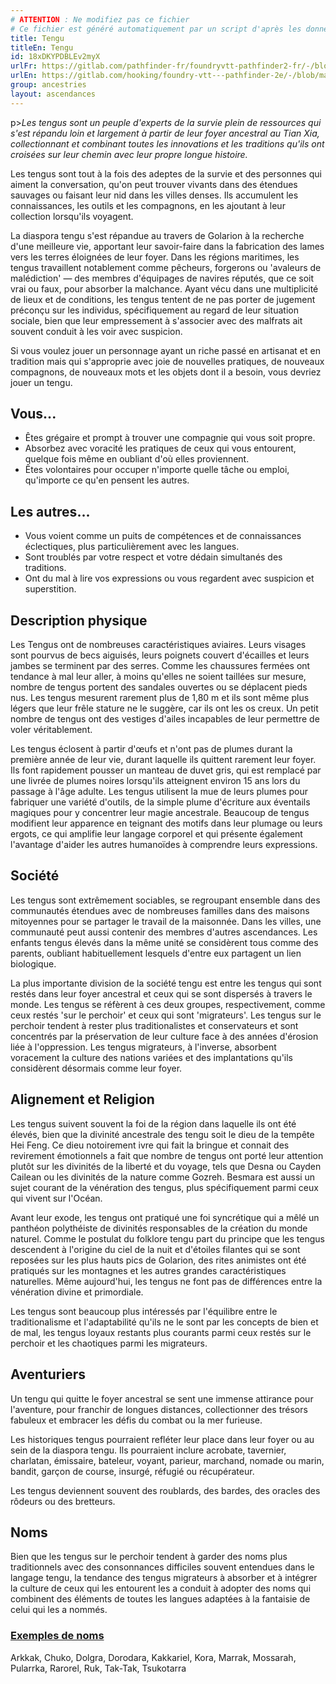 ```yaml
---
# ATTENTION : Ne modifiez pas ce fichier
# Ce fichier est généré automatiquement par un script d'après les données du module Foundry VTT officiel et de sa traduction
title: Tengu
titleEn: Tengu
id: 18xDKYPDBLEv2myX
urlFr: https://gitlab.com/pathfinder-fr/foundryvtt-pathfinder2-fr/-/blob/master/data/ancestries/18xDKYPDBLEv2myX.htm
urlEn: https://gitlab.com/hooking/foundry-vtt---pathfinder-2e/-/blob/master/packs/data/ancestries.db/tengu.json
group: ancestries
layout: ascendances
---
```

p>*Les tengus sont un peuple d'experts de la survie plein de ressources qui s'est répandu loin et largement à partir de leur foyer ancestral au Tian Xia, collectionnant et combinant toutes les innovations et les traditions qu'ils ont croisées sur leur chemin avec leur propre longue histoire.*

Les tengus sont tout à la fois des adeptes de la survie et des personnes qui aiment la conversation, qu'on peut trouver vivants dans des étendues sauvages ou faisant leur nid dans les villes denses. Ils accumulent les connaissances, les outils et les compagnons, en les ajoutant à leur collection lorsqu'ils voyagent.

La diaspora tengu s'est répandue au travers de Golarion à la recherche d'une meilleure vie, apportant leur savoir-faire dans la fabrication des lames vers les terres éloignées de leur foyer. Dans les régions maritimes, les tengus travaillent notablement comme pêcheurs, forgerons ou 'avaleurs de malédiction' — des membres d'équipages de navires réputés, que ce soit vrai ou faux, pour absorber la malchance. Ayant vécu dans une multiplicité de lieux et de conditions, les tengus tentent de ne pas porter de jugement préconçu sur les individus, spécifiquement au regard de leur situation sociale, bien que leur empressement à s'associer avec des malfrats ait souvent conduit à les voir avec suspicion.

Si vous voulez jouer un personnage ayant un riche passé en artisanat et en tradition mais qui s'approprie avec joie de nouvelles pratiques, de nouveaux compagnons, de nouveaux mots et les objets dont il a besoin, vous devriez jouer un tengu.

## Vous...

- Êtes grégaire et prompt à trouver une compagnie qui vous soit propre.
- Absorbez avec voracité les pratiques de ceux qui vous entourent, quelque fois même en oubliant d'où elles proviennent.
- Êtes volontaires pour occuper n'importe quelle tâche ou emploi, qu'importe ce qu'en pensent les autres.

## Les autres...

- Vous voient comme un puits de compétences et de connaissances éclectiques, plus particulièrement avec les langues.
- Sont troublés par votre respect et votre dédain simultanés des traditions.
- Ont du mal à lire vos expressions ou vous regardent avec suspicion et superstition.

## Description physique

Les Tengus ont de nombreuses caractéristiques aviaires. Leurs visages sont pourvus de becs aiguisés, leurs poignets couvert d'écailles et leurs jambes se terminent par des serres. Comme les chaussures fermées ont tendance à mal leur aller, à moins qu'elles ne soient taillées sur mesure, nombre de tengus portent des sandales ouvertes ou se déplacent pieds nus. Les tengus mesurent rarement plus de 1,80 m et ils sont même plus légers que leur frêle stature ne le suggère, car ils ont les os creux. Un petit nombre de tengus ont des vestiges d'ailes incapables de leur permettre de voler véritablement.

Les tengus éclosent à partir d'œufs et n'ont pas de plumes durant la première année de leur vie, durant laquelle ils quittent rarement leur foyer. Ils font rapidement pousser un manteau de duvet gris, qui est remplacé par une livrée de plumes noires lorsqu'ils atteignent environ 15 ans lors du passage à l'âge adulte. Les tengus utilisent la mue de leurs plumes pour fabriquer une variété d'outils, de la simple plume d'écriture aux éventails magiques pour y concentrer leur magie ancestrale. Beaucoup de tengus modifient leur apparence en teignant des motifs dans leur plumage ou leurs ergots, ce qui amplifie leur langage corporel et qui présente également l'avantage d'aider les autres humanoïdes à comprendre leurs expressions.

## Société

Les tengus sont extrêmement sociables, se regroupant ensemble dans des communautés étendues avec de nombreuses familles dans des maisons mitoyennes pour se partager le travail de la maisonnée. Dans les villes, une communauté peut aussi contenir des membres d'autres ascendances. Les enfants tengus élevés dans la même unité se considèrent tous comme des parents, oubliant habituellement lesquels d'entre eux partagent un lien biologique.

La plus importante division de la société tengu est entre les tengus qui sont restés dans leur foyer ancestral  et ceux qui se sont dispersés à travers le monde. Les tengus se réfèrent à ces deux groupes, respectivement, comme ceux restés 'sur le perchoir' et ceux qui sont 'migrateurs'. Les tengus sur le perchoir tendent à rester plus traditionalistes et conservateurs et sont concentrés par la préservation de leur culture face à des années d'érosion liée à l'oppression. Les tengus migrateurs, à l'inverse, absorbent voracement la culture des nations variées et des implantations qu'ils considèrent désormais comme leur foyer.

## Alignement et Religion

Les tengus suivent souvent la foi de la région dans laquelle ils ont été élevés, bien que la divinité ancestrale des tengu soit le dieu de la tempête Hei Feng. Ce dieu notoirement ivre qui fait la bringue et connait des revirement émotionnels a fait que nombre de tengus ont porté leur attention plutôt sur les divinités de la liberté et du voyage, tels que Desna ou Cayden Cailean ou les divinités de la nature comme Gozreh. Besmara est aussi un sujet courant de la vénération des tengus, plus spécifiquement parmi ceux qui vivent sur l'Océan.

Avant leur exode, les tengus ont pratiqué une foi syncrétique qui a mêlé un panthéon polythéiste de divinités responsables de la création du monde naturel. Comme le postulat du folklore tengu part du principe que les tengus descendent à l'origine du ciel de la nuit et d'étoiles filantes qui se sont reposées sur les plus hauts pics de Golarion, des rites animistes ont été pratiqués sur les montagnes et les autres grandes caractéristiques naturelles. Même aujourd'hui, les tengus ne font pas de différences entre la vénération divine et primordiale.

Les tengus sont beaucoup plus intéressés par l'équilibre entre le traditionalisme et l'adaptabilité qu'ils ne le sont par les concepts de bien et de mal, les tengus loyaux restants plus courants parmi ceux restés sur le perchoir et les chaotiques parmi les migrateurs.

## Aventuriers

Un tengu qui quitte le foyer ancestral se sent une immense attirance pour l'aventure, pour franchir de longues distances, collectionner des trésors fabuleux et embracer les défis du combat ou la mer furieuse.

Les historiques tengus pourraient refléter leur place dans leur foyer ou au sein de la diaspora tengu. Ils pourraient inclure acrobate, tavernier, charlatan, émissaire, bateleur, voyant, parieur, marchand, nomade ou marin, bandit, garçon de course, insurgé, réfugié ou récupérateur.

Les tengus deviennent souvent des roublards, des bardes, des oracles des rôdeurs ou des bretteurs.

## Noms

Bien que les tengus sur le perchoir tendent à garder des noms plus traditionnels avec des consonnances difficiles souvent entendues dans le langage tengu, la tendance des tengus migrateurs à absorber et à intégrer la culture de ceux qui les entourent les a conduit à adopter des noms qui combinent des éléments de toutes les langues adaptées à la fantaisie de celui qui les a nommés.

### <span style="text-decoration: underline;">Exemples de noms

Arkkak, Chuko, Dolgra, Dorodara, Kakkariel, Kora, Marrak, Mossarah, Pularrka, Rarorel, Ruk, Tak-Tak, Tsukotarra
